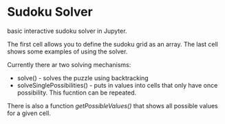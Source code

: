 # Sudoku Solver
basic interactive sudoku solver in Jupyter.

The first cell allows you to define the sudoku grid as an array. The last cell shows some examples of using the solver.

Currently there ar two solving mechanisms:

- solve() - solves the puzzle using backtracking
- solveSinglePossibilities() - puts in values into cells that only have once possibility. This fucntion can be repeated.

There is also a function *getPossibleValues()* that shows all possible values for a given cell.
